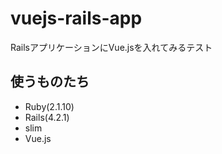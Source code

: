 # vuejs-rails-app
RailsアプリケーションにVue.jsを入れてみるテスト

## 使うものたち
 - Ruby(2.1.10)
 - Rails(4.2.1)
 - slim
 - Vue.js
